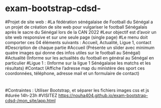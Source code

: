 # exam-bootstrap-cdsd-
#Projet de site web : 
#La fédération sénégalaise de Football du Sénégal a un projet de création de site web pour vulgariser le football Sénégalais après le sacre du Sénégal lors de la CAN 2022
#Leur objectif est d’avoir un site web responsive et sur une seule page (single page)
#Le menu doit comporter ces 04 éléments suivants : Accueil, Actualité, Ligue 1, contact 
#Description de chaque partie
#Accueil (Présente un slider avec minimum quatre images qui donne des infos utiles sur le football au Sénégal)
#Actualité (Informe sur les actualités du football en général au Sénégal en particulier
#Ligue 1 : (Informe sur la ligue 1 Sénégalaise les matchs et les résultats)
#Contact (Affiche l’adresse map du ministère des  sport ces coordonnées, téléphone, adresse mail et un formulaire de contact)
#
#Contraintes : Utiliser Bootstrap, et séparer les fichiers images css et js
#durée 14h-23h
#VISITEZ https://nouha404.github.io/exam-bootstrap-cdsd-/mon_site/app.html 
